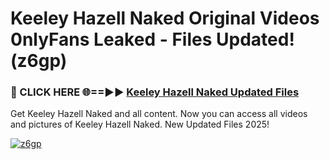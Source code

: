 # Keeley Hazell Naked Original Videos 0nlyFans Leaked - Files Updated! (z6gp)

<h3>🔴 CLICK HERE 🌐==►► <a href="https://tinyurl.com/up5wt9bj" rel="nofollow">Keeley Hazell Naked Updated Files</a></h3>

Get Keeley Hazell Naked and all content. Now you can access all videos and pictures of Keeley Hazell Naked. New Updated Files 2025!

[![z6gp](https://i.imgur.com/ABiUzMV.gif)](https://tinyurl.com/up5wt9bj)
